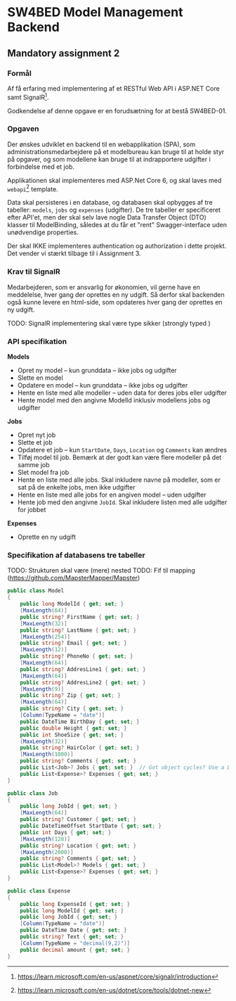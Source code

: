 # SW4BED Model Management Backend 
## Mandatory assignment 2

###  Formål
Af få erfaring med implementering af et RESTful Web API i ASP.NET Core samt SignalR[^2].

Godkendelse af denne opgave er en forudsætning for at bestå SW4BED-01.

### Opgaven
Der ønskes udviklet en backend til en webapplikation (SPA), som administrationsmedarbejdere på et modelbureau kan bruge til at holde styr på opgaver, og som modellene kan bruge til at indrapportere udgifter i forbindelse med et job.  

Applikationen skal implementeres med ASP.Net Core 6, og skal laves med `webapi`[^1] template.

Data skal persisteres i en database, og databasen skal opbygges af tre tabeller: `models`, `jobs` og `expenses` (udgifter). De tre tabeller er specificeret efter API'et, men der skal selv lave nogle Data Transfer Object (DTO) klasser til ModelBinding, således at du får et "rent" Swagger-interface uden unødvendige properties. 

Der skal IKKE implementeres authentication og authorization i dette projekt. Det vender vi stærkt tilbage til i Assignment 3.

### Krav til SignalR
Medarbejderen, som er ansvarlig for økonomien, vil gerne have en meddelelse, hver gang der oprettes en ny udgift. Så derfor skal backenden også kunne levere en html-side, som opdateres hver gang der oprettes en ny udgift.

TODO: SignalR implementering skal være type sikker (strongly typed )

### API specifikation

**Models**
- Opret ny model – kun grunddata – ikke jobs og udgifter
- Slette en model
- Opdatere en model – kun grunddata – ikke jobs og udgifter
- Hente en liste med alle modeller – uden data for deres jobs eller udgifter
- Hente model med den angivne ModelId inklusiv modellens jobs og udgifter

**Jobs**
- Opret nyt job
- Slette et job
- Opdatere et job – kun `StartDate`, `Days`, `Location` og `Comments` kan ændres
- Tilføj model til job. Bemærk at der godt kan være flere modeller på det samme job
- Slet model fra job
- Hente en liste med alle jobs. Skal inkludere navne på modeller, som er sat på de enkelte jobs, men ikke udgifter
- Hente en liste med alle jobs for en angiven model – uden udgifter
- Hente job med den angivne `JobId`. Skal inkludere listen med alle udgifter for jobbet
    
**Expenses**
- Oprette en ny udgift

### Specifikation af databasens tre tabeller

TODO: Strukturen skal være (mere) nested
TODO: Fif til mapping (https://github.com/MapsterMapper/Mapster)

```csharp
public class Model
{
	public long ModelId { get; set; }
	[MaxLength(64)]
	public string? FirstName { get; set; }
	[MaxLength(32)]
	public string? LastName { get; set; } 
	[MaxLength(254)]  
	public string? Email { get; set; } 
	[MaxLength(12)]
	public string? PhoneNo { get; set; }
	[MaxLength(64)]
	public string? AddresLine1 { get; set; }
	[MaxLength(64)]
	public string? AddresLine2 { get; set; }
	[MaxLength(9)]
	public string? Zip { get; set; }
	[MaxLength(64)]
	public string? City { get; set; } 
	[Column(TypeName = "date")]  
	public DateTime BirthDay { get; set; } 
	public double Height { get; set; } 
	public int ShoeSize { get; set; } 
	[MaxLength(32)]
	public string? HairColor { get; set; } 
	[MaxLength(1000)]  
	public string? Comments { get; set; }
	public List<Job>? Jobs { get; set; }  // Got object cycles? Use a DTO!
	public List<Expense>? Expenses { get; set; }
}
```

```csharp
public class Job
{
	public long JobId { get; set; } 
	[MaxLength(64)]  
	public string? Customer { get; set; }  
	public DateTimeOffset StartDate { get; set; } 
	public int Days { get; set; } 
	[MaxLength(128)]
	public string? Location { get; set; } 
	[MaxLength(2000)]  
	public string? Comments { get; set; }
	public List<Model>? Models { get; set; } 
	public List<Expense>? Expenses { get; set; }
}

```

```csharp
public class Expense
{
	public long ExpenseId { get; set; } 
	public long ModelId { get; set; } 
	public long JobId { get; set; } 
	[Column(TypeName = "date")]
	public DateTime Date { get; set; }
	public string? Text { get; set; }
	[Column(TypeName = "decimal(9,2)")]
	public decimal amount { get; set; }
}
```

[^1]: https://learn.microsoft.com/en-us/dotnet/core/tools/dotnet-new
[^2]: https://learn.microsoft.com/en-us/aspnet/core/signalr/introduction